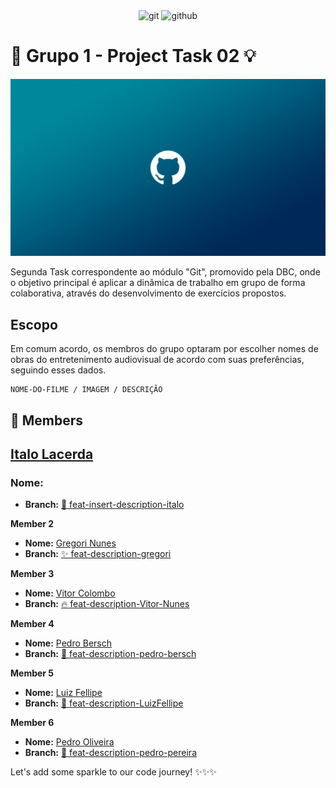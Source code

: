<div align="center">
   <img alt="git" src="https://img.shields.io/badge/Git-E34F26?style=for-the-badge&logo=git&logoColor=white">
   <img alt="github" src="https://img.shields.io/badge/Github-000000?style=for-the-badge&logo=github&logoColor=white">
</div>

# 🚀 Grupo 1 - Project Task 02 💡
<p>
    <img src="./assets/R.png" alt="img-fluxo">
</p>

Segunda Task correspondente ao módulo "Git", promovido pela DBC, onde o objetivo principal é aplicar a dinâmica de trabalho em grupo de forma colaborativa, através do desenvolvimento de exercícios propostos.

## Escopo
Em comum acordo, os membros do grupo optaram por escolher nomes de obras do entretenimento audiovisual de acordo com suas preferências, seguindo esses dados.

```
NOME-DO-FILME / IMAGEM / DESCRIÇÃO
```

## 👥 **Members**

## [Italo Lacerda](https://github.com/ItaloLacerda)
### Nome: 


   - **Branch:** [🌟 feat-insert-description-italo](https://github.com/Luizfdarb/task01-grupo01/tree/feat-insert-description-italo)
   
**Member 2**
   - **Nome:** [Gregori Nunes](https://github.com/gregsnn)
   - **Branch:** [✨ feat-description-gregori](https://github.com/Luizfdarb/task01-grupo01/tree/feat-description-gregori)
   
**Member 3**
   - **Nome:** [Vitor Colombo](https://github.com/VitorColombo)
   - **Branch:** [🔥 feat-description-Vitor-Nunes](https://github.com/Luizfdarb/task01-grupo01/tree/feat-description-Vitor-Nunes)
   
**Member 4**
   - **Nome:** [Pedro Bersch](https://github.com/PedroBersch)
   - **Branch:** [🎉 feat-description-pedro-bersch](https://github.com/Luizfdarb/task01-grupo01/tree/feat-description-pedro-bersch)
   
**Member 5**
   - **Nome:** [Luiz Fellipe](https://github.com/Luizfdarb)
   - **Branch:** [🌈 feat-description-LuizFellipe](https://github.com/Luizfdarb/task01-grupo01/tree/feat-description-LuizFellipe)
   
**Member 6**
   - **Nome:** [Pedro Oliveira](https://github.com/pedrohpdo)
   - **Branch:** [🚀 feat-description-pedro-pereira](https://github.com/Luizfdarb/task01-grupo01/tree/feat-description-pedro-pereira)

Let's add some sparkle to our code journey! ✨✨✨
